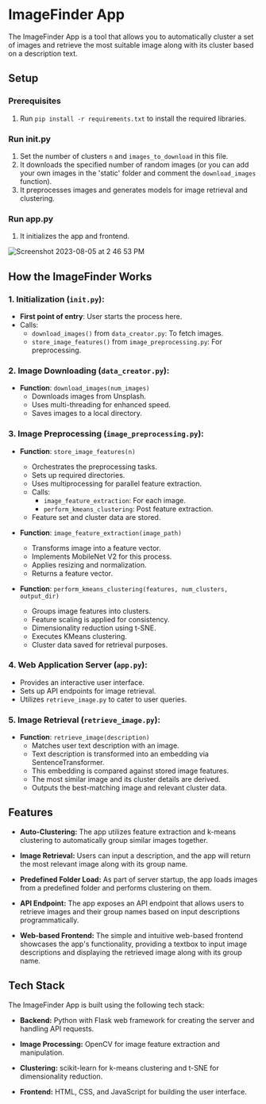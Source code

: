 # ImageFinder App

The ImageFinder App is a tool that allows you to automatically cluster a set of images and retrieve the most suitable image along with its cluster based on a description text.


## Setup

### Prerequisites
1. Run `pip install -r requirements.txt` to install the required libraries.

### Run init.py
1. Set the number of clusters `n` and `images_to_download` in this file.
2. It downloads the specified number of random images (or you can add your own images in the 'static' folder and comment the `download_images` function).
3. It preprocesses images and generates models for image retrieval and clustering.

### Run app.py
1. It initializes the app and frontend.
   
![Screenshot 2023-08-05 at 2 46 53 PM](https://github.com/AdiyogiV/ImageFinder/assets/28894829/7485eb75-852a-4a7a-842e-87c3bdfe5335)


## How the ImageFinder Works  

### 1. Initialization (`init.py`):
   - **First point of entry**: User starts the process here.
   - Calls:
     - `download_images()` from `data_creator.py`: To fetch images.
     - `store_image_features()` from `image_preprocessing.py`: For preprocessing.

### 2. Image Downloading (`data_creator.py`):
   - **Function**: `download_images(num_images)`
     - Downloads images from Unsplash.
     - Uses multi-threading for enhanced speed.
     - Saves images to a local directory.

### 3. Image Preprocessing (`image_preprocessing.py`):

   - **Function**: `store_image_features(n)`
     - Orchestrates the preprocessing tasks.
     - Sets up required directories.
     - Uses multiprocessing for parallel feature extraction.
     - Calls:
       - `image_feature_extraction`: For each image.
       - `perform_kmeans_clustering`: Post feature extraction.
     - Feature set and cluster data are stored.

   - **Function**: `image_feature_extraction(image_path)`
     - Transforms image into a feature vector.
     - Implements MobileNet V2 for this process.
     - Applies resizing and normalization.
     - Returns a feature vector.

   - **Function**: `perform_kmeans_clustering(features, num_clusters, output_dir)`
     - Groups image features into clusters.
     - Feature scaling is applied for consistency.
     - Dimensionality reduction using t-SNE.
     - Executes KMeans clustering.
     - Cluster data saved for retrieval purposes.
       
### 4. Web Application Server (`app.py`):
   - Provides an interactive user interface.
   - Sets up API endpoints for image retrieval.
   - Utilizes `retrieve_image.py` to cater to user queries.

### 5. Image Retrieval (`retrieve_image.py`):

   - **Function**: `retrieve_image(description)`
     - Matches user text description with an image.
     - Text description is transformed into an embedding via SentenceTransformer.
     - This embedding is compared against stored image features.
     - The most similar image and its cluster details are derived.
     - Outputs the best-matching image and relevant cluster data.



## Features

- **Auto-Clustering:** The app utilizes feature extraction and k-means clustering to automatically group similar images together.

- **Image Retrieval:** Users can input a description, and the app will return the most relevant image along with its group name.

- **Predefined Folder Load:** As part of server startup, the app loads images from a predefined folder and performs clustering on them.

- **API Endpoint:** The app exposes an API endpoint that allows users to retrieve images and their group names based on input descriptions programmatically.

- **Web-based Frontend:** The simple and intuitive web-based frontend showcases the app's functionality, providing a textbox to input image descriptions and displaying the retrieved image along with its group name.

## Tech Stack

The ImageFinder App is built using the following tech stack:

- **Backend:** Python with Flask web framework for creating the server and handling API requests.

- **Image Processing:** OpenCV for image feature extraction and manipulation.

- **Clustering:** scikit-learn for k-means clustering and t-SNE for dimensionality reduction.

- **Frontend:** HTML, CSS, and JavaScript for building the user interface.
